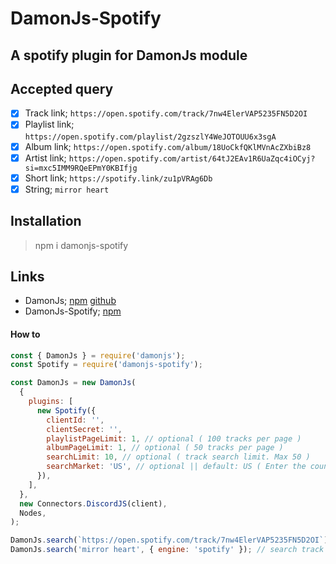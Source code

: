 # DamonJs-Spotify

## A spotify plugin for DamonJs module

## Accepted query

- [x] Track link; `https://open.spotify.com/track/7nw4ElerVAP5235FN5D2OI`  
- [x] Playlist link; `https://open.spotify.com/playlist/2gzszlY4WeJOTOUU6x3sgA`  
- [x] Album link; `https://open.spotify.com/album/18UoCkfQKlMVnAcZXbiBz8`  
- [x] Artist link; `https://open.spotify.com/artist/64tJ2EAv1R6UaZqc4iOCyj?si=mxc5IMM9RQeEPmY0KBIfjg`
- [x] Short link; `https://spotify.link/zu1pVRAg6Db`
- [x] String; `mirror heart`

## Installation

> npm i damonjs-spotify

## Links

- DamonJs; [npm](https://www.npmjs.com/package/damonjs) [github](https://github.com/achiragaming/damonjs)
- DamonJs-Spotify; [npm](https://www.npmjs.com/package/damonjs-spotify)

#### How to

```js
const { DamonJs } = require('damonjs');
const Spotify = require('damonjs-spotify');

const DamonJs = new DamonJs(
  {
    plugins: [
      new Spotify({
        clientId: '',
        clientSecret: '',
        playlistPageLimit: 1, // optional ( 100 tracks per page )
        albumPageLimit: 1, // optional ( 50 tracks per page )
        searchLimit: 10, // optional ( track search limit. Max 50 )
        searchMarket: 'US', // optional || default: US ( Enter the country you live in. [ Can only be of 2 letters. For eg: US, IN, EN ] )//
      }),
    ],
  },
  new Connectors.DiscordJS(client),
  Nodes,
);

DamonJs.search(`https://open.spotify.com/track/7nw4ElerVAP5235FN5D2OI`); // track, album, playlist, artist
DamonJs.search('mirror heart', { engine: 'spotify' }); // search track using spotify
```
